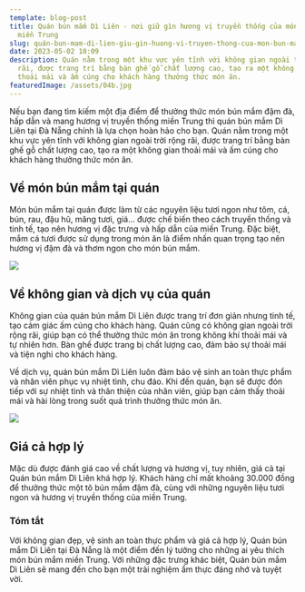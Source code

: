 ```yaml
---
template: blog-post
title: Quán bún mắm Dì Liên - nơi giữ gìn hương vị truyền thống của món bún mắm
  miền Trung
slug: quán-bun-mam-di-lien-giu-gin-huong-vi-truyen-thong-cua-mon-bun-mam-mien-trung
date: 2023-05-02 10:09
description: Quán nằm trong một khu vực yên tĩnh với không gian ngoài trời rộng
  rãi, được trang trí bằng bàn ghế gỗ chất lượng cao, tạo ra một không gian
  thoải mái và ấm cúng cho khách hàng thưởng thức món ăn.
featuredImage: /assets/04b.jpg
---
```

Nếu bạn đang tìm kiếm một địa điểm để thưởng thức món bún mắm đậm đà, hấp dẫn và mang hương vị truyền thống miền Trung thì quán bún mắm Dì Liên tại Đà Nẵng chính là lựa chọn hoàn hảo cho bạn. Quán nằm trong một khu vực yên tĩnh với không gian ngoài trời rộng rãi, được trang trí bằng bàn ghế gỗ chất lượng cao, tạo ra một không gian thoải mái và ấm cúng cho khách hàng thưởng thức món ăn.

## Về món bún mắm tại quán

Món bún mắm tại quán được làm từ các nguyên liệu tươi ngon như tôm, cá, bún, rau, đậu hũ, măng tươi, giá... được chế biến theo cách truyền thống và tinh tế, tạo nên hương vị đặc trưng và hấp dẫn của miền Trung. Đặc biệt, mắm cá tươi được sử dụng trong món ăn là điểm nhấn quan trọng tạo nên hương vị đậm đà và thơm ngon cho món bún mắm.

![](/assets/foody-mobile-lien22-jpg-234-636226687971575509.jpg)

## Về không gian và dịch vụ của quán

Không gian của quán bún mắm Dì Liên được trang trí đơn giản nhưng tinh tế, tạo cảm giác ấm cúng cho khách hàng. Quán cũng có không gian ngoài trời rộng rãi, giúp bạn có thể thưởng thức món ăn trong không khí thoải mái và tự nhiên hơn. Bàn ghế được trang bị chất lượng cao, đảm bảo sự thoải mái và tiện nghi cho khách hàng.

Về dịch vụ, quán bún mắm Dì Liên luôn đảm bảo vệ sinh an toàn thực phẩm và nhân viên phục vụ nhiệt tình, chu đáo. Khi đến quán, bạn sẽ được đón tiếp với sự nhiệt tình và thân thiện của nhân viên, giúp bạn cảm thấy thoải mái và hài lòng trong suốt quá trình thưởng thức món ăn. 

![](/assets/image-bun-mam-nem-da-nang-top-7-quan-dinh-cua-chop-nen-thu-165631529022119.jpg)

## Giá cả hợp lý

Mặc dù được đánh giá cao về chất lượng và hương vị, tuy nhiên, giá cả tại Quán bún mắm Dì Liên khá hợp lý. Khách hàng chỉ mất khoảng 30.000 đồng để thưởng thức một tô bún mắm đậm đà, cùng với những nguyên liệu tươi ngon và hương vị truyền thống của miền Trung.

### Tóm tắt

Với không gian đẹp, vệ sinh an toàn thực phẩm và giá cả hợp lý, Quán bún mắm Dì Liên tại Đà Nẵng là một điểm đến lý tưởng cho những ai yêu thích món bún mắm miền Trung. Với những đặc trưng khác biệt, Quán bún mắm Dì Liên sẽ mang đến cho bạn một trải nghiệm ẩm thực đáng nhớ và tuyệt vời.